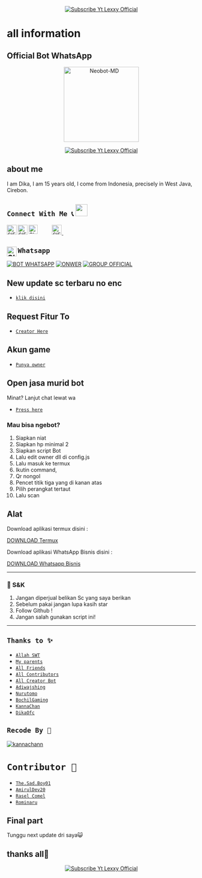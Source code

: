 <p align="center">
    <a href="https://Bisnisokteto.github.io">
        <img
            src="https://readme-typing-svg.herokuapp.com?size=15&width=280&lines=Assalamualaikum+🙏"
            alt="Subscribe Yt Lexxy Official"
        />
    </a>

# all information
## Official Bot WhatsApp

<p align="center">
<img src="https://encrypted-tbn0.gstatic.com/images?q=tbn:ANd9GcRQMbpnB0PY8P1Ot5I_2-01Xdnhq4xJuctJxQ&usqp=CAU" alt="Neobot-MD" width="200"/>

<p align="center">
    <a href="https://Bisnisokteto.github.io">
        <img
            src="https://readme-typing-svg.herokuapp.com?size=15&width=280&lines=Fannx+By+Dika+Official+🙏"
            alt="Subscribe Yt Lexxy Official"
        />
    </a>
</p>

## about me
I am Dika, I am 15 years old, I come from Indonesia, precisely in West Java, Cirebon. 

## ```Connect With Me 📞``` <img src="https://github.com/siegrin/siegrin/blob/main/Assets/Handshake.gif" height="32px">
  <a href="https://wa.me/6288223674569">
    <img align="left" alt="SIEGRIN | Whastapp" width="26px" src="https://github.com/siegrin/siegrin/blob/main/Assets/Whatsapp.svg" />
  </a> &nbsp;&nbsp;
  <a href="https://www.tiktok.com/@Dikaa?">
    <img align="left" alt="SIEGRIN | Titkok" width="26px" src="https://github.com/siegrin/siegrin/blob/main/Assets/Tiktok.svg" />
  </a> &nbsp;&nbsp;
  <a href="https://www.instagram.com/Cigegerotak/">
    <img align="left" alt="SIEGRIN | Instagram" width="24px" src="https://github.com/siegrin/siegrin/blob/main/Assets/Instagram.svg" />
  </a> &nbsp;&nbsp;
  <a href="mailto: nainnadika6@gmail.com">
    <img align="
" alt="SIEGRIN | Gmail" width="26px" src="https://github.com/siegrin/siegrin/blob/main/Assets/Gmail.svg" />
  </a> &nbsp;&nbsp;

## ```Whatsapp``` <a href="https://wa.me/6285334930628"> <img align="left" alt="SIEGRIN | Whastapp" width="26px" src="https://github.com/siegrin/siegrin/blob/main/Assets/Whatsapp.svg" />
[![BOT WHATSAPP](https://img.shields.io/badge/WhatsApp%20BOT-25D366?style=for-the-badge&logo=whatsapp&logoColor=white)](https://wa.me/6283142211902) 
[![ONWER](https://img.shields.io/badge/Owner%20BOT-25D366?style=for-the-badge&logo=whatsapp&logoColor=white)](https://wa.me/6288223674569) 
[![GROUP OFFICIAL](https://img.shields.io/badge/WhatsApp%20Group-25D366?style=for-the-badge&logo=whatsapp&logoColor=white)](https://chat.whatsapp.com/KLfJ0fI1UnCLhRtv2aYoxv)

## New update sc terbaru no enc
* [`klik disini`](https://github.com/Bisnisokteto/NEOBOT-MDV8)

## Request Fitur To
* [`Creator Here`](https://wa.me/6288223674569?text=Banh+req+fitur) 

## Akun game
* [`Punya owner`](https://bit.ly/3dtqnxR)

## Open jasa murid bot
Minat? Lanjut chat lewat wa
* [`Press here`](https://wa.me/6288223674569?text=Murid+bot+bg)

### Mau bisa ngebot?
1. Siapkan niat
2. Siapkan hp minimal 2
3. Siapkan script Bot
4. Lalu edit owner dll di config.js
5. Lalu masuk ke termux
6. Ikutin command,
7. Qr nongol
8. Pencet titik tiga yang di kanan atas 
9. Pilih perangkat tertaut
10. Lalu scan

## Alat

Download aplikasi termux disini :

[DOWNLOAD Termux](https://play.google.com/store/apps/details?id=com.termux) 

Download aplikasi WhatsApp Bisnis disini :

[DOWNLOAD Whatsapp Bisnis](https://play.google.com/store/apps/details?id=com.whatsapp.w4b) 

---------

### 📮 S&K
1. Jangan diperjual belikan Sc yang saya berikan
2. Sebelum pakai jangan lupa kasih star
3. Follow Github !
4. Jangan salah gunakan script ini!

---------


## ```Thanks to ✨```
* [`Allah SWT`](https://github.com/Jikarinka)
* [`My parents`](https://github.com/Jikarinka)
* [`All Friends`](https://github.com/Jikarinka)
* [`All Contributors`](https://github.com/Jikarinka)
* [`All Creator Bot`](https://github.com/Jikarinka)
* [`Adiwajshing`](https://github.com/adiwajshing/Baileys)
* [`Nurutomo`](https://github.com/nurutomi)
* [`BochilGaming`](https://github.com/bochilgaming)
* [`KannaChan`](http://github.com/kannachann)
* [`DikaOfc`](http://github.com/bisnisokteto)

## ```Recode By 🐾```
[![kannachann](https://github.com/Jikarinka.png?size=100)](http://github.com/bisnisokteto)

# ```Contributor 🔭```
* [`The.Sad.Boy01`](https://github.com/Kangsad01)
* [`AmirulDev20`](https://github.com/amiruldev20)
* [`Rasel Comel`](https://github.com/raselcomel)
* [`Rominaru`](https://github.com/rominaru)

## Final part 
Tunggu next update dri saya😺

## thanks all💝

<p align="center">
    <a href="https://Bisnisokteto.github.io">
        <img
            src="https://readme-typing-svg.herokuapp.com?size=15&width=280&lines=waalaikumsalam+wr.wb+🙏"
            alt="Subscribe Yt Lexxy Official"
        />
    </a>
